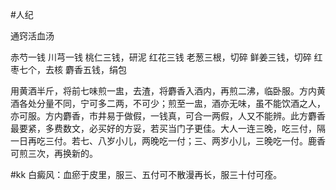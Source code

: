 #人纪

通窍活血汤

赤芍一钱 川芎一钱 桃仁三钱，研泥 红花三钱 老葱三根，切碎 鲜姜三钱，切碎 红枣七个，去核 麝香五钱，绢包

用黄酒半斤，将前七味煎一盅，去渣，将麝香入酒内，再煎二沸，临卧服。方内黄酒各处分量不同，宁可多二两，不可少；煎至一盅，酒亦无味，虽不能饮酒之人，亦可服。方内麝香，市井易于做假，一钱真，可合一两假，人又不能辨。此方麝香最要紧，多费数文，必买好的方妥，若买当门子更佳。大人一连三晚，吃三付，隔一日再吃三付。若七、八岁小儿，两晚吃一付；三、两岁小儿，三晚吃一付。鹿香可煎三次，再换新的。


#kk 
白癜风：血瘀于皮里，服三、五付可不散漫再长，服三十付可痊。